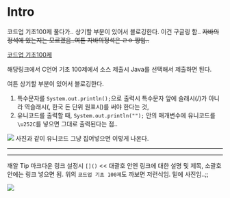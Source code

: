 # Intro
코드업 기초100제 풀다가.. 상기할 부분이 있어서 블로깅한다.
이건 구글링 함..
~~자바의 정석에 있는지는 모르겠음..여튼 자바의정석은 ㄹㅇ 짱임..~~

[코드업 기초100제](https://codeup.kr/problemsetsol.php)

해당링크에서 C언어 기초 100제에서 소스 제출시 Java를 선택해서 제출하면 된다.

여튼 상기할 부분이 있어서 블로깅한다.

1. 특수문자를 `System.out.println();`으로 출력시 특수문자 앞에 슬래시(/)가 아니라 역슬래시(\, 한국 돈 단위 원표시)를 써야 한다는 것,
2. 유니코드를 출력할 때, `System.out.println("");` 안의 매개변수에 유니코드를 `\u252C`를 넣으면 그대로 출력된다는 점..

![](https://velog.velcdn.com/images/tjdtn4484/post/ec0e729b-4788-4609-8c61-d66cbec91f3c/image.PNG)
사진과 같이 유니코드 그냥 집어넣으면 이렇게 나온다.

---
---
깨알 Tip 마크다운 링크 설정시 
`[]()` << 대괄호 안엔 링크에 대한 설명 및 제목, 소괄호 안에는 링크 
넣으면 됨. 위의 `코드업 기초 100제`도 까보면 저런식임.
밑에 사진임..;;


![](https://velog.velcdn.com/images/tjdtn4484/post/084dcde7-79cc-4e46-a426-5217ccfefbf1/image.png)
